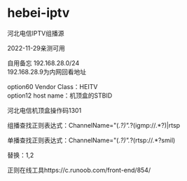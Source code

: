 # hebei-iptv
河北电信IPTV组播源

2022-11-29亲测可用

自用备忘
192.168.28.0/24     
192.168.28.9为内网回看地址

option60 Vendor Class：HEITV     
option12 host name：机顶盒的STBID

河北电信机顶盒操作码1301

组播查找正则表达式：ChannelName="(.*?)".*?(igmp://.*?)\|rtsp

单播查找正则表达式：ChannelName="(.*?)".*?(rtsp://.*?smil)

替换：$1,$2

正则在线工具https://c.runoob.com/front-end/854/
